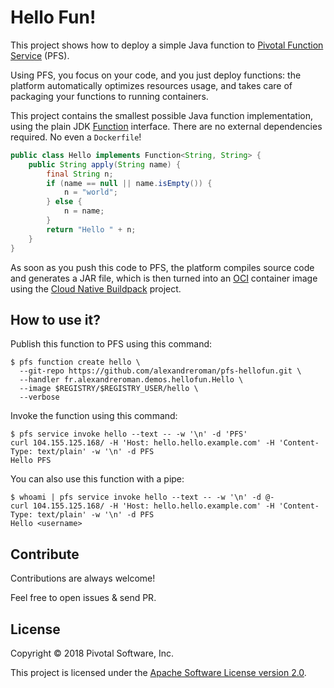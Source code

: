 # Hello Fun!

This project shows how to deploy a simple Java function to
[Pivotal Function Service](https://pivotal.io/platform/pivotal-function-service) (PFS).

Using PFS, you focus on your code, and you just deploy functions:
the platform automatically optimizes resources usage, and takes care
of packaging your functions to running containers.

This project contains the smallest possible Java function implementation,
using the plain JDK
[Function](https://docs.oracle.com/javase/8/docs/api/java/util/function/Function.html)
interface. There are no external dependencies required. No even a `Dockerfile`!

```java
public class Hello implements Function<String, String> {
    public String apply(String name) {
        final String n;
        if (name == null || name.isEmpty()) {
            n = "world";
        } else {
            n = name;
        }
        return "Hello " + n;
    }
}
```

As soon as you push this code to PFS, the platform compiles source code and
generates a JAR file, which is then turned into an
[OCI](https://www.opencontainers.org/) container image using the
[Cloud Native Buildpack](https://buildpacks.io/) project.

## How to use it?

Publish this function to PFS using this command:
```shell
$ pfs function create hello \
  --git-repo https://github.com/alexandreroman/pfs-hellofun.git \
  --handler fr.alexandreroman.demos.hellofun.Hello \
  --image $REGISTRY/$REGISTRY_USER/hello \
  --verbose
```

Invoke the function using this command:
```shell
$ pfs service invoke hello --text -- -w '\n' -d 'PFS'
curl 104.155.125.168/ -H 'Host: hello.hello.example.com' -H 'Content-Type: text/plain' -w '\n' -d PFS
Hello PFS
```

You can also use this function with a pipe:
```shell
$ whoami | pfs service invoke hello --text -- -w '\n' -d @-
curl 104.155.125.168/ -H 'Host: hello.hello.example.com' -H 'Content-Type: text/plain' -w '\n' -d PFS
Hello <username>
```

## Contribute

Contributions are always welcome!

Feel free to open issues & send PR.

## License

Copyright &copy; 2018 Pivotal Software, Inc.

This project is licensed under the [Apache Software License version 2.0](https://www.apache.org/licenses/LICENSE-2.0).
